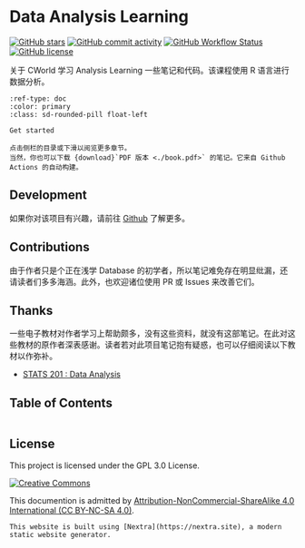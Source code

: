 # Data Analysis Learning

[![GitHub stars](https://img.shields.io/github/stars/cworld1/da-learning?style=flat-square)](https://github.com/cworld1/da-learning/stargazers)
[![GitHub commit activity](https://img.shields.io/github/commit-activity/y/cworld1/da-learning?label=commits&style=flat-square)](https://github.com/cworld1/da-learning/commits)
[![GitHub Workflow Status](https://img.shields.io/github/actions/workflow/status/cworld1/da-learning/.github/workflows/docs-build.yml?branch=main&style=flat-square)](https://github.com/cworld1/da-learning/actions/workflows/docs-build.yml)
[![GitHub license](https://img.shields.io/github/license/cworld1/da-learning?style=flat-square)](https://github.com/cworld1/da-learning/blob/main/LICENSE)

关于 CWorld 学习 Analysis Learning 一些笔记和代码。该课程使用 R 语言进行数据分析。

```{button-ref} 00-at-the-beginning
:ref-type: doc
:color: primary
:class: sd-rounded-pill float-left

Get started
```

```{hint}
点击侧栏的目录或下滑以阅览更多章节。
当然，你也可以下载 {download}`PDF 版本 <./book.pdf>` 的笔记。它来自 Github Actions 的自动构建。
```

## Development

如果你对该项目有兴趣，请前往 [Github](https://github.com/cworld1/da-learning#readme) 了解更多。

## Contributions

由于作者只是个正在浅学 Database 的初学者，所以笔记难免存在明显纰漏，还请读者们多多海涵。此外，也欢迎诸位使用 PR 或 Issues 来改善它们。

## Thanks

一些电子教材对作者学习上帮助颇多，没有这些资料，就没有这部笔记。在此对这些教材的原作者深表感谢。读者若对此项目笔记抱有疑惑，也可以仔细阅读以下教材以作弥补。

- [STATS 201 : Data Analysis](https://courseoutline.auckland.ac.nz/dco/course/STATS/201/1215)

## Table of Contents

```{tableofcontents}
```

## License

This project is licensed under the GPL 3.0 License.

[![Creative Commons](https://i.creativecommons.org/l/by-nc-sa/4.0/88x31.png)](https://creativecommons.org/licenses/by-nc-sa/4.0/deed.en)

This documention is admitted by [Attribution-NonCommercial-ShareAlike 4.0 International (CC BY-NC-SA 4.0)](http://creativecommons.org/licenses/by-nc-sa/4.0/).

```{note}
This website is built using [Nextra](https://nextra.site), a modern static website generator.
```
